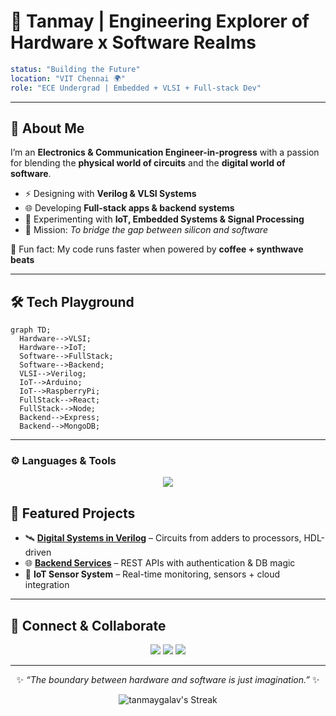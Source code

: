 # 🚀 Tanmay | Engineering Explorer of Hardware x Software Realms  

```yaml
status: "Building the Future"
location: "VIT Chennai 🌍"
role: "ECE Undergrad | Embedded + VLSI + Full-stack Dev"
```

---

## 👾 About Me  
I’m an **Electronics & Communication Engineer-in-progress** with a passion for blending the **physical world of circuits** and the **digital world of software**.  

- ⚡ Designing with **Verilog & VLSI Systems**  
- 🌐 Developing **Full-stack apps & backend systems**  
- 📡 Experimenting with **IoT, Embedded Systems & Signal Processing**  
- 🎯 Mission: *To bridge the gap between silicon and software*  

🧠 Fun fact: My code runs faster when powered by **coffee + synthwave beats**  

---

## 🛠️ Tech Playground  

```mermaid
graph TD;
  Hardware-->VLSI;
  Hardware-->IoT;
  Software-->FullStack;
  Software-->Backend;
  VLSI-->Verilog;
  IoT-->Arduino;
  IoT-->RaspberryPi;
  FullStack-->React;
  FullStack-->Node;
  Backend-->Express;
  Backend-->MongoDB;
```

---

### ⚙️ Languages & Tools  
<p align="center">
  <img src="https://skillicons.dev/icons?i=java,js,ts,c,cpp,python,verilog,react,nodejs,express,mongodb,arduino,raspberrypi,git,vscode,linux&theme=dark" />
</p>


## 📂 Featured Projects  

- 🛰 **[Digital Systems in Verilog](https://github.com/Vitiantanmay/)** – Circuits from adders to processors, HDL-driven  
- 🌐 **[Backend Services](https://github.com/Vitiantanmay/backend)** – REST APIs with authentication & DB magic  
- 🔗 **IoT Sensor System** – Real-time monitoring, sensors + cloud integration  

---

## 🌌 Connect & Collaborate  

<p align="center">
  <a href="https://www.linkedin.com/in/Vitiantanmay/"><img src="https://skillicons.dev/icons?i=linkedin"/></a>
  <a href="mailto:your.tanmaygalav@gmail.com"><img src="https://skillicons.dev/icons?i=gmail"/></a>
  <a href="https://github.com/Vitiantanmay"><img src="https://skillicons.dev/icons?i=github"/></a>
</p>

---

<div align="center">

✨ *“The boundary between hardware and software is just imagination.”* ✨  

![tanmaygalav's Streak](https://github-readme-streak-stats.herokuapp.com/?user=tanmaygalav&theme=vue-dark&hide_border=true)
